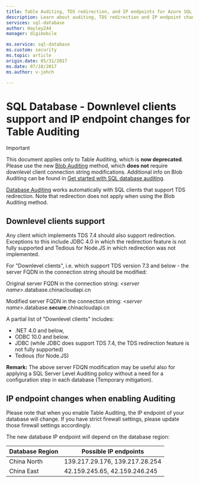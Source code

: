 ```yaml
---
title: Table Auditing, TDS redirection, and IP endpoints for Azure SQL Database | Azure
description: Learn about auditing, TDS redirection and IP endpoint changes when implementing table auditing in Azure SQL Database.
services: sql-database
author: Hayley244
manager: digimobile

ms.service: sql-database
ms.custom: security
ms.topic: article
origin.date: 05/31/2017
ms.date: 07/10/2017
ms.author: v-johch

---
```


# SQL Database -  Downlevel clients support and IP endpoint changes for Table Auditing

> [!IMPORTANT]
> This document applies only to Table Auditing, which is **now deprecated**.<br>
> Please use the new [Blob Auditing](sql-database-auditing.md) method, which **does not** require downlevel client connection string modifications. Additional info on Blob Auditing can be found in [Get started with SQL database auditing](sql-database-auditing.md).

[Database Auditing](sql-database-auditing.md) works automatically with SQL clients that support TDS redirection. Note that redirection does not apply when using the Blob Auditing method.

## <a id="subheading-1"></a>Downlevel clients support
Any client which implements TDS 7.4 should also support redirection. Exceptions to this include JDBC 4.0 in which the redirection feature is not fully supported and Tedious for Node.JS in which redirection was not implemented.

For "Downlevel clients", i.e. which support TDS version 7.3 and below - the server FQDN in the connection string should be modified:

Original server FQDN in the connection string: <*server name*>.database.chinacloudapi.cn

Modified server FQDN in the connection string: <*server name*>.database.**secure**.chinacloudapi.cn

A partial list of "Downlevel clients" includes:

* .NET 4.0 and below,
* ODBC 10.0 and below.
* JDBC (while JDBC does support TDS 7.4, the TDS redirection feature is not fully supported)
* Tedious (for Node.JS)

**Remark:** The above server FDQN modification may be useful also for applying a SQL Server Level Auditing policy without a need for a configuration step in each database (Temporary mitigation).

## <a id="subheading-2"></a>IP endpoint changes when enabling Auditing
Please note that when you enable Table Auditing, the IP endpoint of your database will change. If you have strict firewall settings, please update those firewall settings accordingly.

The new database IP endpoint will depend on the database region:

| Database Region | Possible IP endpoints |
| --- | --- |
| China North  | 139.217.29.176, 139.217.28.254 |
| China East  | 42.159.245.65, 42.159.246.245 |